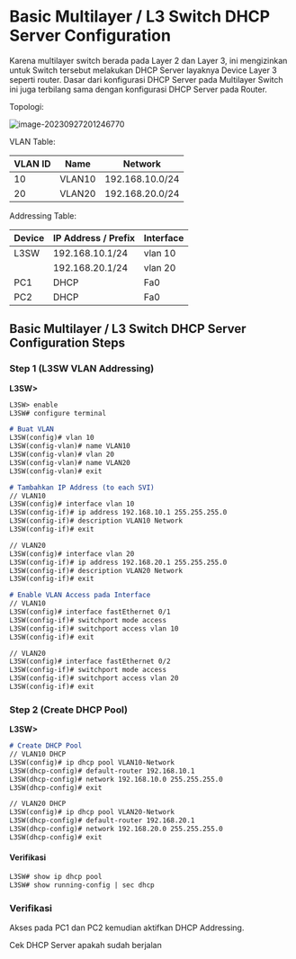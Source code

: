 # Basic Multilayer / L3 Switch DHCP Server Configuration

Karena multilayer switch berada pada Layer 2 dan Layer 3, ini mengizinkan untuk Switch tersebut melakukan DHCP Server layaknya Device Layer 3 seperti router. Dasar dari konfigurasi DHCP Server pada Multilayer Switch ini juga terbilang sama dengan konfigurasi DHCP Server pada Router.

Topologi:

![image-20230927201246770](C:\Users\tpmst\AppData\Roaming\Typora\typora-user-images\image-20230927201246770.png)

VLAN Table:

| VLAN ID | Name   | Network         |
| ------- | ------ | --------------- |
| 10      | VLAN10 | 192.168.10.0/24 |
| 20      | VLAN20 | 192.168.20.0/24 |

Addressing Table:

| Device | IP Address / Prefix | Interface |
| ------ | ------------------- | --------- |
| L3SW   | 192.168.10.1/24     | vlan 10   |
|        | 192.168.20.1/24     | vlan 20   |
| PC1    | DHCP                | Fa0       |
| PC2    | DHCP                | Fa0       |

## Basic Multilayer / L3 Switch DHCP Server Configuration Steps

### Step 1 (L3SW VLAN Addressing)

**L3SW>**

```markdown
L3SW> enable
L3SW# configure terminal

# Buat VLAN
L3SW(config)# vlan 10
L3SW(config-vlan)# name VLAN10
L3SW(config-vlan)# vlan 20
L3SW(config-vlan)# name VLAN20
L3SW(config-vlan)# exit

# Tambahkan IP Address (to each SVI)
// VLAN10
L3SW(config)# interface vlan 10
L3SW(config-if)# ip address 192.168.10.1 255.255.255.0
L3SW(config-if)# description VLAN10 Network
L3SW(config-if)# exit

// VLAN20
L3SW(config)# interface vlan 20
L3SW(config-if)# ip address 192.168.20.1 255.255.255.0
L3SW(config-if)# description VLAN20 Network
L3SW(config-if)# exit

# Enable VLAN Access pada Interface
// VLAN10
L3SW(config)# interface fastEthernet 0/1
L3SW(config-if)# switchport mode access
L3SW(config-if)# switchport access vlan 10
L3SW(config-if)# exit

// VLAN20
L3SW(config)# interface fastEthernet 0/2
L3SW(config-if)# switchport mode access
L3SW(config-if)# switchport access vlan 20
L3SW(config-if)# exit
```

### Step 2 (Create DHCP Pool)

**L3SW>**

```markdown
# Create DHCP Pool
// VLAN10 DHCP
L3SW(config)# ip dhcp pool VLAN10-Network
L3SW(dhcp-config)# default-router 192.168.10.1
L3SW(dhcp-config)# network 192.168.10.0 255.255.255.0
L3SW(dhcp-config)# exit

// VLAN20 DHCP
L3SW(config)# ip dhcp pool VLAN20-Network
L3SW(dhcp-config)# default-router 192.168.20.1
L3SW(dhcp-config)# network 192.168.20.0 255.255.255.0
L3SW(dhcp-config)# exit
```

#### Verifikasi

```markdown
L3SW# show ip dhcp pool
L3SW# show running-config | sec dhcp
```

### Verifikasi

Akses pada PC1 dan PC2 kemudian aktifkan DHCP Addressing.

Cek DHCP Server apakah sudah berjalan




